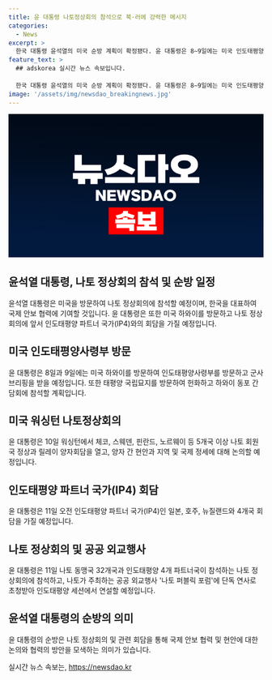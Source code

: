 ```yaml
---
title: 윤 대통령 나토정상회의 참석으로 북·러에 강력한 메시지
categories:
  - News
excerpt: >
  한국 대통령 윤석열의 미국 순방 계획이 확정됐다. 윤 대통령은 8∼9일에는 미국 인도태평양사령부를 방문한 후, 10∼11일에는 미국 워싱턴에서 열리는 나토 정상회의에 참석할 예정이다. 이번 순방에서는 나토 회의뿐만 아니라 체코, 스웨덴, 핀란드, 노르웨이 등과의 양자회담과 IP4 회담도 포함돼 있어 국제 안보 협력에 대한 다양한 논의가 이루어질 전망이다. 또한, 나토 동맹국과 인도태평양 파트너국이 모여 국제 안보와 협력 방안에 대해 논의할 예정이며, 윤 대통령은 나토 정상회의 및 나토 퍼블릭 포럼에서 연설할 예정이다. 이번 순방은 한국의 국제사회에서의 역할과 지위를 재확인하고, 국제 안보와 협력을 강화하는 계기가 될 것으로 기대된다.
feature_text: >
  ## adskorea 실시간 뉴스 속보입니다.

  한국 대통령 윤석열의 미국 순방 계획이 확정됐다. 윤 대통령은 8∼9일에는 미국 인도태평양사령부를 방문한 후, 10∼11일에는 미국 워싱턴에서 열리는 나토 정상회의에 참석할 예정이다. 이번 순방에서는 나토 회의뿐만 아니라 체코, 스웨덴, 핀란드, 노르웨이 등과의 양자회담과 IP4 회담도 포함돼 있어 국제 안보 협력에 대한 다양한 논의가 이루어질 전망이다. 또한, 나토 동맹국과 인도태평양 파트너국이 모여 국제 안보와 협력 방안에 대해 논의할 예정이며, 윤 대통령은 나토 정상회의 및 나토 퍼블릭 포럼에서 연설할 예정이다. 이번 순방은 한국의 국제사회에서의 역할과 지위를 재확인하고, 국제 안보와 협력을 강화하는 계기가 될 것으로 기대된다.
image: '/assets/img/newsdao_breakingnews.jpg'
---
```


<p><img src="/assets/img/newsdao_breakingnews.jpg" alt="adskorea 속보" /></p>

<h2 data-ke-size="size26">윤석열 대통령, 나토 정상회의 참석 및 순방 일정</h2>

<p>윤석열 대통령은 미국을 방문하여 나토 정상회의에 참석할 예정이며, 한국을 대표하여 국제 안보 협력에 기여할 것입니다. 윤 대통령은 또한 미국 하와이를 방문하고 나토 정상회의에 앞서 인도태평양 파트너 국가(IP4)와의 회담을 가질 예정입니다.</p>

<p data-ke-size="size16"></p>

<h2 data-ke-size="size24">미국 인도태평양사령부 방문</h2>

<p>윤 대통령은 8일과 9일에는 미국 하와이를 방문하여 인도태평양사령부를 방문하고 군사 브리핑을 받을 예정입니다. 또한 태평양 국립묘지를 방문하여 헌화하고 하와이 동포 간담회에 참석할 계획입니다.</p>

<p data-ke-size="size16"></p>

<h2 data-ke-size="size24">미국 워싱턴 나토정상회의</h2>

<p>윤 대통령은 10일 워싱턴에서 체코, 스웨덴, 핀란드, 노르웨이 등 5개국 이상 나토 회원국 정상과 릴레이 양자회담을 열고, 양자 간 현안과 지역 및 국제 정세에 대해 논의할 예정입니다.</p>

<p data-ke-size="size16"></p>

<h2 data-ke-size="size24">인도태평양 파트너 국가(IP4) 회담</h2>

<p>윤 대통령은 11일 오전 인도태평양 파트너 국가(IP4)인 일본, 호주, 뉴질랜드와 4개국 회담을 가질 예정입니다. </p>

<p data-ke-size="size16"></p>

<h2 data-ke-size="size24">나토 정상회의 및 공공 외교행사</h2>

<p>윤 대통령은 11일 나토 동맹국 32개국과 인도태평양 4개 파트너국이 참석하는 나토 정상회의에 참석하고, 나토가 주최하는 공공 외교행사 '나토 퍼블릭 포럼'에 단독 연사로 초청받아 인도태평양 세션에서 연설할 예정입니다.</p>

<p data-ke-size="size16"></p>

<h2 data-ke-size="size24">윤석열 대통령의 순방의 의미</h2>

<p>윤 대통령의 순방은 나토 정상회의 및 관련 회담을 통해 국제 안보 협력 및 현안에 대한 논의와 협력의 방안을 모색하는 의미가 있습니다.</p>

<p data-ke-size="size16"></p>
실시간 뉴스 속보는, <a href="https://newsdao.kr" rel="dofollow">https://newsdao.kr</a>


